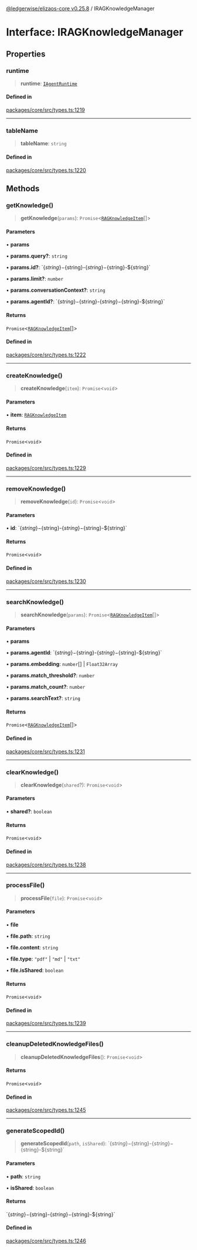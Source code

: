 [@ledgerwise/elizaos-core v0.25.8](../index.md) / IRAGKnowledgeManager

# Interface: IRAGKnowledgeManager

## Properties

### runtime

> **runtime**: [`IAgentRuntime`](IAgentRuntime.md)

#### Defined in

[packages/core/src/types.ts:1219](https://github.com/elizaOS/eliza/blob/main/packages/core/src/types.ts#L1219)

***

### tableName

> **tableName**: `string`

#### Defined in

[packages/core/src/types.ts:1220](https://github.com/elizaOS/eliza/blob/main/packages/core/src/types.ts#L1220)

## Methods

### getKnowledge()

> **getKnowledge**(`params`): `Promise`\<[`RAGKnowledgeItem`](RAGKnowledgeItem.md)[]\>

#### Parameters

• **params**

• **params.query?**: `string`

• **params.id?**: \`$\{string\}-$\{string\}-$\{string\}-$\{string\}-$\{string\}\`

• **params.limit?**: `number`

• **params.conversationContext?**: `string`

• **params.agentId?**: \`$\{string\}-$\{string\}-$\{string\}-$\{string\}-$\{string\}\`

#### Returns

`Promise`\<[`RAGKnowledgeItem`](RAGKnowledgeItem.md)[]\>

#### Defined in

[packages/core/src/types.ts:1222](https://github.com/elizaOS/eliza/blob/main/packages/core/src/types.ts#L1222)

***

### createKnowledge()

> **createKnowledge**(`item`): `Promise`\<`void`\>

#### Parameters

• **item**: [`RAGKnowledgeItem`](RAGKnowledgeItem.md)

#### Returns

`Promise`\<`void`\>

#### Defined in

[packages/core/src/types.ts:1229](https://github.com/elizaOS/eliza/blob/main/packages/core/src/types.ts#L1229)

***

### removeKnowledge()

> **removeKnowledge**(`id`): `Promise`\<`void`\>

#### Parameters

• **id**: \`$\{string\}-$\{string\}-$\{string\}-$\{string\}-$\{string\}\`

#### Returns

`Promise`\<`void`\>

#### Defined in

[packages/core/src/types.ts:1230](https://github.com/elizaOS/eliza/blob/main/packages/core/src/types.ts#L1230)

***

### searchKnowledge()

> **searchKnowledge**(`params`): `Promise`\<[`RAGKnowledgeItem`](RAGKnowledgeItem.md)[]\>

#### Parameters

• **params**

• **params.agentId**: \`$\{string\}-$\{string\}-$\{string\}-$\{string\}-$\{string\}\`

• **params.embedding**: `number`[] \| `Float32Array`

• **params.match\_threshold?**: `number`

• **params.match\_count?**: `number`

• **params.searchText?**: `string`

#### Returns

`Promise`\<[`RAGKnowledgeItem`](RAGKnowledgeItem.md)[]\>

#### Defined in

[packages/core/src/types.ts:1231](https://github.com/elizaOS/eliza/blob/main/packages/core/src/types.ts#L1231)

***

### clearKnowledge()

> **clearKnowledge**(`shared`?): `Promise`\<`void`\>

#### Parameters

• **shared?**: `boolean`

#### Returns

`Promise`\<`void`\>

#### Defined in

[packages/core/src/types.ts:1238](https://github.com/elizaOS/eliza/blob/main/packages/core/src/types.ts#L1238)

***

### processFile()

> **processFile**(`file`): `Promise`\<`void`\>

#### Parameters

• **file**

• **file.path**: `string`

• **file.content**: `string`

• **file.type**: `"pdf"` \| `"md"` \| `"txt"`

• **file.isShared**: `boolean`

#### Returns

`Promise`\<`void`\>

#### Defined in

[packages/core/src/types.ts:1239](https://github.com/elizaOS/eliza/blob/main/packages/core/src/types.ts#L1239)

***

### cleanupDeletedKnowledgeFiles()

> **cleanupDeletedKnowledgeFiles**(): `Promise`\<`void`\>

#### Returns

`Promise`\<`void`\>

#### Defined in

[packages/core/src/types.ts:1245](https://github.com/elizaOS/eliza/blob/main/packages/core/src/types.ts#L1245)

***

### generateScopedId()

> **generateScopedId**(`path`, `isShared`): \`$\{string\}-$\{string\}-$\{string\}-$\{string\}-$\{string\}\`

#### Parameters

• **path**: `string`

• **isShared**: `boolean`

#### Returns

\`$\{string\}-$\{string\}-$\{string\}-$\{string\}-$\{string\}\`

#### Defined in

[packages/core/src/types.ts:1246](https://github.com/elizaOS/eliza/blob/main/packages/core/src/types.ts#L1246)
